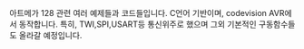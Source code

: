아트메가 128 관련 여러 예제들과 코드들입니다.
C언어 기반이며, codevision AVR에서 동작합니다.
특히, TWI,SPI,USART등 통신위주로 했으며 그외 기본적인 구동함수들도 올라갈 예정입니다.
